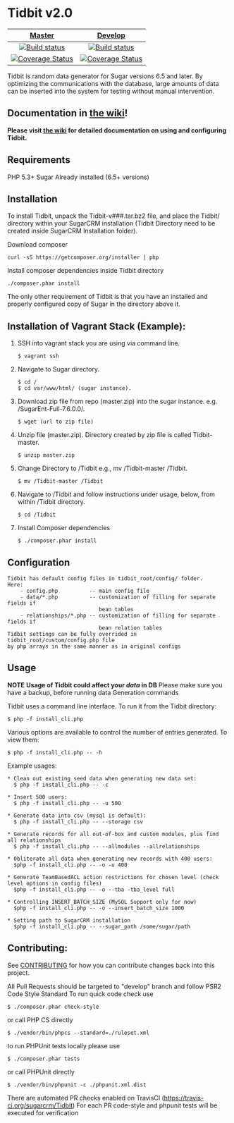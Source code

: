 Tidbit v2.0
===========

| [Master][Master] | [Develop][Develop] |
|:----------------:|:----------:|
| [![Build status][Master image]][Master] | [![Build status][Develop image]][Develop] |
| [![Coverage Status][Master coverage image]][Master coverage] | [![Coverage Status][Develop coverage image]][Develop coverage] |

Tidbit is random data generator for Sugar versions 6.5 and later.  By optimizing
the communications with the database, large amounts of data can be inserted
into the system for testing without manual intervention.

Documentation in [the wiki](https://github.com/sugarcrm/Tidbit/wiki)!
------------------
**Please visit [the wiki](https://github.com/sugarcrm/Tidbit/wiki) for detailed documentation on using and configuring Tidbit.**

Requirements
------------
PHP 5.3+
Sugar Already installed (6.5+ versions)

Installation
------------
To install Tidbit, unpack the Tidbit-v###.tar.bz2 file, and place the Tidbit/
directory within your SugarCRM installation (Tidbit Directory need to be created inside SugarCRM Installation folder).

Download composer
```
curl -sS https://getcomposer.org/installer | php
```

Install composer dependencies inside Tidbit directory
```
./composer.phar install
```

The only other requirement of Tidbit is that you have an installed and properly
configured copy of Sugar in the directory above it.

Installation of Vagrant Stack (Example):
------------

1. SSH into vagrant stack you are using via command line.
    ```
    $ vagrant ssh
    ```

2. Navigate to Sugar directory. 
    ```
    $ cd /
    $ cd var/www/html/ (sugar instance).
    ```
    
3. Download zip file from repo (master.zip) into the sugar instance. e.g. /SugarEnt-Full-7.6.0.0/.
    ```
    $ wget (url to zip file)
    ```
    
4. Unzip file (master.zip). Directory created by zip file is called Tidbit-master.
    ```
    $ unzip master.zip
    ```
    
5. Change Directory to /Tidbit e.g., mv /Tidbit-master /Tidbit.
    ```
    $ mv /Tidbit-master /Tidbit
    ```
    
6. Navigate to /Tidbit and follow instructions under usage, below, from within /Tidbit directory.
    ```
    $ cd /Tidbit
    ```
    
7. Install Composer dependencies
    ```
    $ ./composer.phar install
    ```
    
Configuration
-------------
    Tidbit has default config files in tidbit_root/config/ folder.
    Here:
        - config.php          -- main config file
        - data/*.php          -- customization of filling for separate fields if
                                 bean tables
        - relationships/*.php -- customization of filling for separate fields if
                                 bean relation tables
    Tidbit settings can be fully overrided in tidbit_root/custom/config.php file
    by php arrays in the same manner as in original configs

Usage
-----
**NOTE** **Usage of Tidbit could affect your _data_ in DB**
Please make sure you have a backup, before running data Generation commands

Tidbit uses a command line interface.  To run it from the Tidbit directory:

    $ php -f install_cli.php

Various options are available to control the number of entries generated.
To view them:

    $ php -f install_cli.php -- -h

Example usages:

    * Clean out existing seed data when generating new data set:
      $ php -f install_cli.php -- -c

    * Insert 500 users:
      $ php -f install_cli.php -- -u 500
      
    * Generate data into csv (mysql is default):
      $ php -f install_cli.php -- --storage csv

    * Generate records for all out-of-box and custom modules, plus find all relationships
      $ php -f install_cli.php -- --allmodules --allrelationships

    * Obliterate all data when generating new records with 400 users:
      $php -f install_cli.php -- -o -u 400
      
    * Generate TeamBasedACL action restrictions for chosen level (check level options in config files)
      $php -f install_cli.php -- -o --tba -tba_level full
      
    * Controlling INSERT_BATCH_SIZE (MySQL Support only for now)
      $php -f install_cli.php -- -o --insert_batch_size 1000

    * Setting path to SugarCRM installation
      $php -f install_cli.php -- --sugar_path /some/sugar/path

Contributing:
------------
See [CONTRIBUTING](CONTRIBUTING.md) for how you can contribute changes back into this project.

All Pull Requests should be targeted to "develop" branch and follow PSR2 Code Style Standard
To run quick code check use

    $ ./composer.phar check-style

or call PHP CS directly

    $ ./vendor/bin/phpcs --standard=./ruleset.xml
    
to run PHPUnit tests locally please use

    $ ./composer.phar tests
    
or call PHPUnit directly

    $ ./vendor/bin/phpunit -c ./phpunit.xml.dist
    
There are automated PR checks enabled on TravisCI (https://travis-ci.org/sugarcrm/Tidbit)
For each PR code-style and phpunit tests will be executed for verification

  [Master image]: https://api.travis-ci.org/sugarcrm/Tidbit.svg?branch=master
  [Master]: https://travis-ci.org/sugarcrm/Tidbit
  [Master coverage image]: https://coveralls.io/repos/github/sugarcrm/Tidbit/badge.svg?branch=master
  [Master coverage]: https://coveralls.io/github/sugarcrm/Tidbit?branch=master
  [Develop image]: https://api.travis-ci.org/sugarcrm/Tidbit.svg?branch=develop
  [Develop]: https://github.com/sugarcrm/Tidbit/tree/develop
  [Develop coverage image]: https://coveralls.io/repos/github/sugarcrm/Tidbit/badge.svg?branch=develop
  [Develop coverage]: https://coveralls.io/github/sugarcrm/Tidbit?branch=develop
